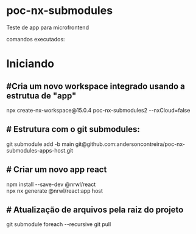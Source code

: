 # poc-nx-submodules

Teste de app para microfrontend

comandos executados:

# Iniciando
<h2>#Cria um novo workspace integrado usando a estrutua de "app"</h2>
npx create-nx-workspace@15.0.4 poc-nx-submodules2 --nxCloud=false

<h2># Estrutura com o git submodules:</h2>
git submodule add -b main git@github.com:andersoncontreira/poc-nx-submodules-apps-host.git

<h2># Criar um novo app react</h2>
npm install --save-dev @nrwl/react </br>
npx nx generate @nrwl/react:app host

<h2># Atualização de arquivos pela raiz do projeto</h2>
git submodule foreach --recursive git pull
